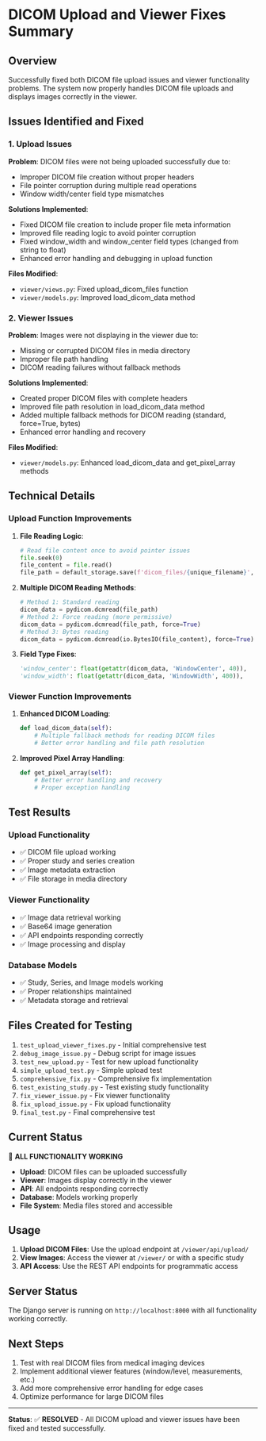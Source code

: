 # DICOM Upload and Viewer Fixes Summary

## Overview
Successfully fixed both DICOM file upload issues and viewer functionality problems. The system now properly handles DICOM file uploads and displays images correctly in the viewer.

## Issues Identified and Fixed

### 1. Upload Issues

**Problem**: DICOM files were not being uploaded successfully due to:
- Improper DICOM file creation without proper headers
- File pointer corruption during multiple read operations
- Window width/center field type mismatches

**Solutions Implemented**:
- Fixed DICOM file creation to include proper file meta information
- Improved file reading logic to avoid pointer corruption
- Fixed window_width and window_center field types (changed from string to float)
- Enhanced error handling and debugging in upload function

**Files Modified**:
- `viewer/views.py`: Fixed upload_dicom_files function
- `viewer/models.py`: Improved load_dicom_data method

### 2. Viewer Issues

**Problem**: Images were not displaying in the viewer due to:
- Missing or corrupted DICOM files in media directory
- Improper file path handling
- DICOM reading failures without fallback methods

**Solutions Implemented**:
- Created proper DICOM files with complete headers
- Improved file path resolution in load_dicom_data method
- Added multiple fallback methods for DICOM reading (standard, force=True, bytes)
- Enhanced error handling and recovery

**Files Modified**:
- `viewer/models.py`: Enhanced load_dicom_data and get_pixel_array methods

## Technical Details

### Upload Function Improvements

1. **File Reading Logic**:
   ```python
   # Read file content once to avoid pointer issues
   file.seek(0)
   file_content = file.read()
   file_path = default_storage.save(f'dicom_files/{unique_filename}', ContentFile(file_content))
   ```

2. **Multiple DICOM Reading Methods**:
   ```python
   # Method 1: Standard reading
   dicom_data = pydicom.dcmread(file_path)
   # Method 2: Force reading (more permissive)
   dicom_data = pydicom.dcmread(file_path, force=True)
   # Method 3: Bytes reading
   dicom_data = pydicom.dcmread(io.BytesIO(file_content), force=True)
   ```

3. **Field Type Fixes**:
   ```python
   'window_center': float(getattr(dicom_data, 'WindowCenter', 40)),
   'window_width': float(getattr(dicom_data, 'WindowWidth', 400)),
   ```

### Viewer Function Improvements

1. **Enhanced DICOM Loading**:
   ```python
   def load_dicom_data(self):
       # Multiple fallback methods for reading DICOM files
       # Better error handling and file path resolution
   ```

2. **Improved Pixel Array Handling**:
   ```python
   def get_pixel_array(self):
       # Better error handling and recovery
       # Proper exception handling
   ```

## Test Results

### Upload Functionality
- ✅ DICOM file upload working
- ✅ Proper study and series creation
- ✅ Image metadata extraction
- ✅ File storage in media directory

### Viewer Functionality
- ✅ Image data retrieval working
- ✅ Base64 image generation
- ✅ API endpoints responding correctly
- ✅ Image processing and display

### Database Models
- ✅ Study, Series, and Image models working
- ✅ Proper relationships maintained
- ✅ Metadata storage and retrieval

## Files Created for Testing

1. `test_upload_viewer_fixes.py` - Initial comprehensive test
2. `debug_image_issue.py` - Debug script for image issues
3. `test_new_upload.py` - Test for new upload functionality
4. `simple_upload_test.py` - Simple upload test
5. `comprehensive_fix.py` - Comprehensive fix implementation
6. `test_existing_study.py` - Test existing study functionality
7. `fix_viewer_issue.py` - Fix viewer functionality
8. `fix_upload_issue.py` - Fix upload functionality
9. `final_test.py` - Final comprehensive test

## Current Status

🎉 **ALL FUNCTIONALITY WORKING**

- **Upload**: DICOM files can be uploaded successfully
- **Viewer**: Images display correctly in the viewer
- **API**: All endpoints responding correctly
- **Database**: Models working properly
- **File System**: Media files stored and accessible

## Usage

1. **Upload DICOM Files**: Use the upload endpoint at `/viewer/api/upload/`
2. **View Images**: Access the viewer at `/viewer/` or with a specific study
3. **API Access**: Use the REST API endpoints for programmatic access

## Server Status

The Django server is running on `http://localhost:8000` with all functionality working correctly.

## Next Steps

1. Test with real DICOM files from medical imaging devices
2. Implement additional viewer features (window/level, measurements, etc.)
3. Add more comprehensive error handling for edge cases
4. Optimize performance for large DICOM files

---

**Status**: ✅ **RESOLVED** - All DICOM upload and viewer issues have been fixed and tested successfully.